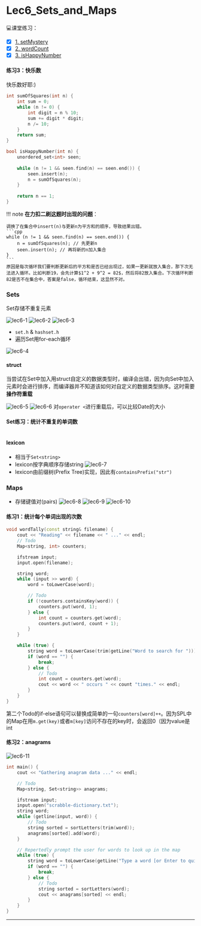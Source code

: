 # Lec6_Sets_and_Maps
💻课堂练习：

- [x] [1. setMystery](https://www.codestepbystep.com/problem/view/cpp/collections/set/setMystery)
- [x] [2. wordCount](https://www.codestepbystep.com/problem/view/cpp/collections/set/wordCount)
- [x] [3. isHappyNumber](https://www.codestepbystep.com/problem/view/cpp/collections/set/isHappyNumber)

#### 练习3：快乐数
快乐数好耶:)

```cpp
int sumOfSquares(int n) {
    int sum = 0;
    while (n != 0) {
        int digit = n % 10;
        sum += digit * digit;
        n /= 10;
    }
    return sum;
}

bool isHappyNumber(int n) {
    unordered_set<int> seen;
    
    while (n != 1 && seen.find(n) == seen.end()) {
        seen.insert(n);
        n = sumOfSquares(n);
    }
    
    return n == 1;
}
```

!!! note
	**在力扣二刷这题时出现的问题**：

	调换了在集合中insert(n)与更新n为平方和的顺序，导致结果出错。
	```cpp
	while (n != 1 && seen.find(n) == seen.end()) {
		n = sumOfSquares(n); // 先更新n
		seen.insert(n); // 再将新的n加入集合
	}
	```
	原因是每次循环我们要判断更新后的平方和是否已经出现过，如果一更新就放入集合，那下次无法进入循环。比如判断19，会先计算$1^2 + 9^2 = 82$，然后将82放入集合。下次循环判断82是否不在集合中，答案是false，循环结束，这显然不对。


### Sets
Set存储不重复元素

![lec6-1](images/lec6-1.png)
![lec6-2](images/lec6-2.png)
![lec6-3](images/lec6-3.png)

- `set.h` & `hashset.h`
- 遍历Set用for-each循环

![lec6-4](images/lec6-4.png)
#### struct
当尝试在Set中加入用struct自定义的数据类型时，编译会出错，因为向Set中加入元素时会进行排序，而编译器并不知道该如何对自定义的数据类型排序。这时需要**操作符重载**

![lec6-5](images/lec6-5.png)
![lec6-6](images/lec6-6.png)
对`operater <`进行重载后，可以比较Date的大小

#### Set练习：统计不重复的单词数
```cpp

```

#### lexicon
- 相当于`Set<string>`
- lexicon按字典顺序存储string
![lec6-7](images/lec6-7.png)
- lexicon由前缀树(Prefix Tree)实现，因此有`containsPrefix("str")`

### Maps
- 存储键值对(pairs)
![lec6-8](images/lec6-8.png)
![lec6-9](images/lec6-9.png)
![lec6-10](images/lec6-10.png)

#### 练习1：统计每个单词出现的次数
```cpp
void wordTally(const string& filename) {
	cout << "Reading" << filename << " ..." << endl;
	// Todo
	Map<string, int> counters;

	ifstream input;
	input.open(filename);

	string word;
	while (input >> word) {
		word = toLowerCase(word);

		// Todo
		if (!counters.containsKey(word)) {
			counters.put(word, 1);
		} else {
			int count = counters.get(word);
			counters.put(word, count + 1);
		}
	}

	while (true) {
		string word = toLowerCase(trim(getLine("Word to search for ")));
		if (word == "") {
			break;
		} else {
			// Todo
			int count = counters.get(word);
			cout << word << " occurs " << count "times." << endl;
		}
	}
}
```
第二个Todo的if-else语句可以替换成简单的一句`counters[word]++`。因为SPL中的Map在用`m.get(key)`或者`m[key]`访问不存在的key时，会返回0（因为value是int

#### 练习2：anagrams
![lec6-11](images/lec6-11.png)
```cpp
int main() {
	cout << "Gathering anagram data ..." << endl;

	// Todo
	Map<string, Set<string>> anagrams;

	ifstream input;
	input.open("scrabble-dictionary.txt");
	string word;
	while (getline(input, word)) {
		// Todo
		string sorted = sortLetters(trim(word));
		anagrams[sorted].add(word);
	}

	// Repertedly prompt the user for words to look up in the map
	while (true) {
		string word = toLowerCase(getLine("Type a word [or Enter to quit]: "));
		if (word == "") {
			break;
		} else {
			// Todo
			string sorted = sortLetters(word);
			cout << anagrams[sorted] << endl;	
		}
	}
}
```

---

